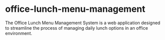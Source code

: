 # office-lunch-menu-management
The Office Lunch Menu Management System is a web application designed to streamline the process of managing daily lunch options in an office environment. 
